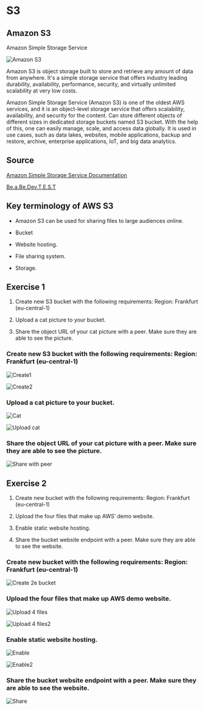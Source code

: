 # S3



## Amazon S3
Amazon Simple Storage Service


![Amazon S3](../00_includes/AWS-05%20S3/Amazon-S3.PNG)

Amazon S3 is object storage built to store and retrieve any amount of data from anywhere. It's a simple storage service that offers industry leading durability, availability, performance, security, and virtually unlimited scalability at very low costs.

Amazon Simple Storage Service (Amazon S3) is one of the oldest AWS services, and it is an object-level storage service that offers scalability, availability, and security for the content. Can store different objects of different sizes in dedicated storage buckets named S3 bucket. With the help of this, one can easily manage, scale, and access data globally. It is used in use cases, such as data lakes, websites, mobile applications, backup and restore, archive, enterprise applications, IoT, and big data analytics.

## Source

[Amazon Simple Storage Service Documentation](https://docs.aws.amazon.com/s3/index.html)

[Be.a.Be.Dev.T.E.S.T](https://beabetterdev.com/2021/08/04/the-most-important-aws-core-services/)

## Key terminology of AWS S3

- Amazon S3 can be used for sharing files to large audiences online.

- Bucket

- Website hosting. 

- File sharing system.

- Storage.



## Exercise 1
1. Create new S3 bucket with the following requirements:
Region: Frankfurt (eu-central-1)

2. Upload a cat picture to your bucket.

3. Share the object URL of your cat picture with a peer. Make sure they are able to see the picture.

### Create new S3 bucket with the following requirements: Region: Frankfurt (eu-central-1)

![Create1](../00_includes/AWS-05%20S3/Excercise1-Create-Bucket1.PNG)

![Create2](../00_includes/AWS-05%20S3/Excercise1-Create-Bucket2.PNG)


### Upload a cat picture to your bucket.

![Cat](../00_includes/AWS-05%20S3/Cat-Picture1.PNG)

![Upload cat](../00_includes/AWS-05%20S3/Excercise1-Upload-Picture.PNG)


### Share the object URL of your cat picture with a peer. Make sure they are able to see the picture.

![Share with peer](../00_includes/AWS-05%20S3/Excercise1-Share-the%20URL-with-peer.PNG)

## Exercise 2
1. Create new bucket with the following requirements:
Region: Frankfurt (eu-central-1)

2. Upload the four files that make up AWS’ demo website.

3. Enable static website hosting.

4. Share the bucket website endpoint with a peer. Make sure they are able to see the website.

### Create new bucket with the following requirements: Region: Frankfurt (eu-central-1)

![Create 2e bucket](../00_includes/AWS-05%20S3/Excercise2-Create-Bucket.PNG)

### Upload the four files that make up AWS demo website.

![Upload 4 files](../00_includes/AWS-05%20S3/Excercise2-Upload-four-files1.PNG)

![Upload 4 files2](../00_includes/AWS-05%20S3/Excercise2-Upload-four-files2.PNG)


### Enable static website hosting.

![Enable](../00_includes/AWS-05%20S3/Excercise2-Enable-website-hosting.PNG)

![Enable2](../00_includes/AWS-05%20S3/Excercise2-Enable-website-hosting2.PNG)

### Share the bucket website endpoint with a peer. Make sure they are able to see the website.

![Share](../00_includes/AWS-05%20S3/Excercise2-Share%20the%20bucket%20website.PNG)



